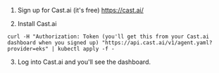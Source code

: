 1. Sign up for Cast.ai (it's free)
https://cast.ai/

2. Install Cast.ai
```
curl -H "Authorization: Token (you'll get this from your Cast.ai dashboard when you signed up) "https://api.cast.ai/v1/agent.yaml?provider=eks" | kubectl apply -f -
```

3. Log into Cast.ai and you'll see the dashboard.
